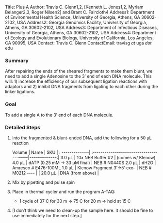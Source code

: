 Title: Plus A
Author: Travis C. Glenn1,2, [Kenneth L. Jones1,2, Myriam Belanger2,3, Roger Nilsen2] and Brant C. Faircloth4
Address1: Department of Environmental Health Science, University of Georgia, Athens, GA 30602\-2102, USA
Address2: Georgia Genomics Facility, University of Georgia, Athens, GA 30602\-2102, USA
Address3: Department of Infectious Diseases, University of Georgia, Athens, GA 30602\-2102, USA
Address4:  Department of Ecology and Evolutionary Biology, University of California, Los Angeles, CA 90095, USA
Contact: Travis C. Glenn
ContactEmail:  travisg _at_ uga _dot_ edu

### Summary ###

After repairing the ends of the sheared fragments to make them blunt, we need to add a single Adenosine to the 3’ end of each DNA molecule.  This will: 1) increase the efficiency of our subsequent ligation reactions with adaptors and 2) inhibit DNA fragments from ligating to each other during the linker ligations.  

### Goal ###

To add a single A to the 3’ end of each DNA molecule. 

### Detailed Steps ###

1. Into the fragmented & blunt-ended DNA, add the following for a 50 μL reaction

    Volume          | Name                                      |        SKU    |
    : --------------| :-----------------------------------------|--------------:|
    3.0 μL          | 10x NEB Buffer #2                         | (comes w/ Klenow)
    4.0 μL          | dATP (0.25 mM -> 33 μM final)             | NEB # N0440S
    2.0 μL          | dH2O                                      | Amresco # E476-100ML
    1.0 μL          | Klenow Fragment 3’->5’ exo-               | NEB # M0212
    ----            |                                           |
    20.0 μL         | DNA (from above)                          |

2. Mix by pipetting and pulse spin

3. Place in thermal cycler and run the program A-TAQ:

    * 1 cycle of 37 C for 30 m => 75 C for 20 m => hold at 15 C

4. [I don’t think we need to clean-up the sample here.  It should be fine to use immediately for the next step.]
